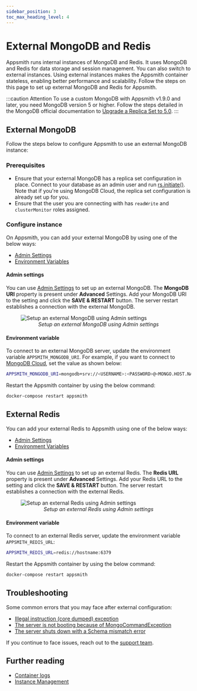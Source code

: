 ```yaml
---
sidebar_position: 3
toc_max_heading_level: 4
---
```

# External MongoDB and Redis

Appsmith runs internal instances of MongoDB and Redis. It uses MongoDB and Redis for data storage and session management. You can also switch to external instances. Using external instances makes the Appsmith container stateless, enabling better performance and scalability. Follow the steps on this page to set up external MongoDB and Redis for Appsmith.

:::caution Attention
To use a custom MongoDB with Appsmith v1.9.0 and later, you need MongoDB version 5 or higher. Follow the steps detailed in the MongoDB official documentation to [Upgrade a Replica Set to 5.0](https://www.mongodb.com/docs/manual/release-notes/5.0-upgrade-replica-set/).
:::

## External MongoDB
Follow the steps below to configure Appsmith to use an external MongoDB instance:

### Prerequisites
* Ensure that your external MongoDB has a replica set configuration in place. Connect to your database as an admin user and run [rs.initiate()](https://docs.mongodb.com/manual/reference/method/rs.initiate/). Note that if you're using MongoDB Cloud, the replica set configuration is already set up for you.
* Ensure that the user you are connecting with has `readWrite` and `clusterMonitor` roles assigned.

### Configure instance 
On Appsmith, you can add your external MongoDB by using one of the below ways:

* [Admin Settings](#admin-settings)
* [Environment Variables](#environment-variable)

#### Admin settings
You can use [Admin Settings](/getting-started/setup/instance-configuration#admin-settings) to set up an external MongoDB. The **MongoDB URI** property is present under **Advanced** Settings. Add your MongoDB URI to the setting and click the **SAVE & RESTART** button. The server restart establishes a connection with the external MongoDB.

<figure>
  <img src="/img/setup-external-mongodb-using-admin-settings.png" style= {{width:"700px", height:"auto"}} alt="Setup an external MongoDB using Admin settings"/>
  <figcaption align = "center"><i>Setup an external MongoDB using Admin settings</i></figcaption>
</figure>

#### Environment variable
To connect to an external MongoDB server, update the environment variable `APPSMITH_MONGODB_URI`. For example, if you want to connect to [MongoDB Cloud](https://www.mongodb.com/cloud), set the value as shown below:

```bash
APPSMITH_MONGODB_URI=mongodb+srv://<USERNAME>:<PASSWORD>@<MONGO.HOST.NAME>/<DATABASENAME>
```
Restart the Appsmith container by using the below command:

```bash
docker-compose restart appsmith
```

## External Redis
You can add your external Redis to Appsmith using one of the below ways:

* [Admin Settings](#admin-settings-1)
* [Environment Variables](#environment-variable-1)

#### Admin settings
You can use [Admin Settings](/getting-started/setup/instance-configuration#admin-settings) to set up an external Redis. The **Redis URL** property is present under **Advanced** Settings. Add your Redis URL to the setting and click the **SAVE & RESTART** button. The server restart establishes a connection with the external Redis.

<figure>
  <img src="/img/setup-external-redis-using-admin-settings.png" style= {{width:"700px", height:"auto"}} alt="Setup an external Redis using Admin settings"/>
  <figcaption align = "center"><i>Setup an external Redis using Admin settings</i></figcaption>
</figure>

#### Environment variable
To connect to an external Redis server, update the environment variable `APPSMITH_REDIS_URL`:

```bash
APPSMITH_REDIS_URL=redis://hostname:6379
```

Restart the Appsmith container by using the below command:

```bash
docker-compose restart appsmith
```

## Troubleshooting
Some common errors that you may face after external configuration:
* [Illegal instruction (core dumped) exception](/help-and-support/troubleshooting-guide/deployment-errors?current-edition=BE#illegal-instruction-core-dumped) 
* [The server is not booting because of MongoCommandException](/help-and-support/troubleshooting-guide/deployment-errors?current-edition=BE#server-not-booting-because-of-mongocommandexception)
* [The server shuts down with a Schema mismatch error](/help-and-support/troubleshooting-guide/deployment-errors?current-edition=BE#server-shuts-down-with-schema-mismatch-error)

If you continue to face issues, reach out to the [support team](mailto:support@appsmith.com).

## Further reading
- [Container logs](/learning-and-resources/how-to-guides/how-to-get-container-logs)
- [Instance Management](/getting-started/setup/instance-management) 
